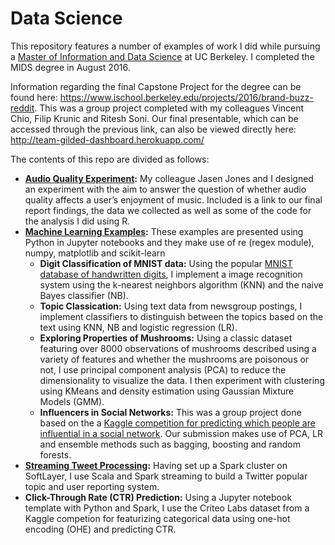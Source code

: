 # Data Science
This repository features a number of examples of work I did while pursuing a [Master of Information and Data Science](https://datascience.berkeley.edu/) at UC Berkeley. I completed the MIDS degree in August 2016.

Information regarding the final Capstone Project for the degree can be found here: https://www.ischool.berkeley.edu/projects/2016/brand-buzz-reddit. This was a group project completed with my colleagues Vincent Chio, Filip Krunic and Ritesh Soni. Our final presentable, which can be accessed through the previous link, can also be viewed directly here: http://team-gilded-dashboard.herokuapp.com/

The contents of this repo are divided as follows:

* **[Audio Quality Experiment](https://github.com/hdanish/Data-Science/tree/master/Audio%20Quality%20Experiment):** My colleague Jasen Jones and I designed an experiment with the aim to answer the question of whether audio quality affects a user’s enjoyment of music. Included is a link to our final report findings, the data we collected as well as some of the code for the analysis I did using R.
* **[Machine Learning Examples](https://github.com/hdanish/Data-Science/tree/master/Machine%20Learning):** These examples are presented using Python in Jupyter notebooks and they make use of re (regex module), numpy, matplotlib and scikit-learn 
  * **Digit Classification of MNIST data:** Using the popular [MNIST database of handwritten digits](http://yann.lecun.com/exdb/mnist/), I implement a image recognition system using the k-nearest neighbors algorithm (KNN) and the naive Bayes classifier (NB).
  * **Topic Classication:** Using text data from newsgroup postings, I implement classifiers to distinguish between the topics based on the text using KNN, NB and logistic regression (LR).
  * **Exploring Properties of Mushrooms:** Using a classic dataset featuring over 8000 observations of mushrooms described using a variety of features and whether the mushrooms are poisonous or not, I use principal component analysis (PCA) to reduce the dimensionality to visualize the data. I then experiment with clustering using KMeans and density estimation using Gaussian Mixture Models (GMM).
  * **Influencers in Social Networks:** This was a group project done based on the a [Kaggle competition for predicting which people are influential in a social network](https://www.kaggle.com/c/predict-who-is-more-influential-in-a-social-network/data). Our submission makes use of PCA, LR and ensemble methods such as bagging, boosting and random forests.
* **[Streaming Tweet Processing](https://github.com/hdanish/Data-Science/tree/master/Streaming%20Tweet%20Processing):** Having set up a Spark cluster on SoftLayer, I use Scala and Spark streaming to build a Twitter popular topic and user reporting system.
* **Click-Through Rate (CTR) Prediction:** Using a Jupyter notebook template with Python and Spark, I use the Criteo Labs dataset from a Kaggle competion for featurizing categorical data using one-hot encoding (OHE) and predicting CTR.
